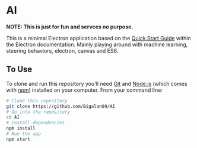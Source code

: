 # AI

**NOTE: This is just for fun and servces no purpose.**

This is a minimal Electron application based on the [Quick Start Guide](http://electron.atom.io/docs/tutorial/quick-start) within the Electron documentation.
Mainly playing around with machine learning, steering behaviors, electron, canvas and ES6.
## To Use

To clone and run this repository you'll need [Git](https://git-scm.com) and [Node.js](https://nodejs.org/en/download/) (which comes with [npm](http://npmjs.com)) installed on your computer. From your command line:

```bash
# Clone this repository
git clone https://github.com/Bigalan09/AI
# Go into the repository
cd AI
# Install dependencies
npm install
# Run the app
npm start
```